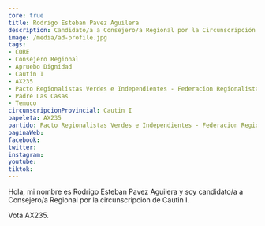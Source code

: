```yaml
---
core: true
title: Rodrigo Esteban Pavez Aguilera
description: Candidato/a a Consejero/a Regional por la Circunscripción de Cautin I
image: /media/ad-profile.jpg
tags:
- CORE
- Consejero Regional
- Apruebo Dignidad
- Cautin I
- AX235
- Pacto Regionalistas Verdes e Independientes - Federacion Regionalista Verde Social - Independientes
- Padre Las Casas
- Temuco
circunscripcionProvincial: Cautin I
papeleta: AX235
partido: Pacto Regionalistas Verdes e Independientes - Federacion Regionalista Verde Social - Independientes
paginaWeb:
facebook:
twitter:
instagram:
youtube:
tiktok:
---
```

Hola, mi nombre es Rodrigo Esteban Pavez Aguilera y soy candidato/a a Consejero/a Regional por la circunscripcion de Cautin I.

Vota AX235.